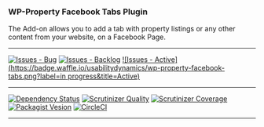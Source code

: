 ### WP-Property Facebook Tabs Plugin

The Add-on allows you to add a tab with property listings or any other content from your website, on a Facebook Page.

***
[![Issues - Bug](https://badge.waffle.io/usabilitydynamics/wp-property-facebook-tabs.png?label=bug&title=Bugs)](http://waffle.io/usabilitydynamics/wp-property-facebook-tabs)
[![Issues - Backlog](https://badge.waffle.io/usabilitydynamics/wp-property-facebook-tabs.png?label=backlog&title=Backlog)](http://waffle.io/usabilitydynamics/wp-property-facebook-tabs/)
[![Issues - Active](https://badge.waffle.io/usabilitydynamics/wp-property-facebook-tabs.png?label=in progress&title=Active)](http://waffle.io/usabilitydynamics/wp-property-facebook-tabs/)
***
[![Dependency Status](https://gemnasium.com/usabilitydynamics/wp-property-facebook-tabs.svg)](https://gemnasium.com/usabilitydynamics/wp-property-facebook-tabs)
[![Scrutinizer Quality](http://img.shields.io/scrutinizer/g/usabilitydynamics/wp-property-facebook-tabs.svg)](https://scrutinizer-ci.com/g/usabilitydynamics/wp-property-facebook-tabs)
[![Scrutinizer Coverage](http://img.shields.io/scrutinizer/coverage/g/usabilitydynamics/wp-property-facebook-tabs.svg)](https://scrutinizer-ci.com/g/usabilitydynamics/wp-property-facebook-tabs)
[![Packagist Vesion](http://img.shields.io/packagist/v/usabilitydynamics/wp-property-facebook-tabs.svg)](https://packagist.org/packages/usabilitydynamics/wp-property-facebook-tabs)
[![CircleCI](https://circleci.com/gh/usabilitydynamics/wp-property-facebook-tabs.png)](https://circleci.com/gh/usabilitydynamics/wp-property-facebook-tabs)
***